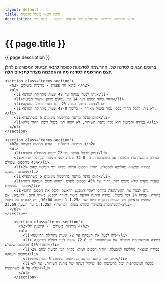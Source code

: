 ```yaml
---
layout: default
title: תקנון ותנאי ביטול סדנאות
description: תנאי השימוש ומדיניות הביטולים של סדנאות הרקמה - בינה ליר
---
```


<div class="container">
  <div class="page-head">
    <h1 class="page-title">{{ page.title }}</h1>
    <p class="page-description">{{ page.description }}</p>
  </div>
</div>

<div class="terms-page container animate">
  <div class="terms-content">
    <section class="terms-section">
      <p>
        ברוכים הבאים לסדנה שלי. ההרשמה לסדנאות כפופה לתנאי הביטול המפורטים להלן.
        <br>
       <b> עצם ההרשמה לסדנה מהווה הסכמה מצדך לתנאים אלה.</b>
      </p>
    </section>

    <section class="terms-section">
      <h2> סדנא חד פעמית - מדיניות ביטולים </h2>
      <ul>
        <li>ניתן לבטל עסקה עד 48 שעות מתחילת הסדנה</li>
        <li>החזר כספי יבוצע תוך 14 ימי עסקים מרגע אישור הביטול</li>
        <li>דמי ביטול בגובה 2% ייגבו בעת ביטול העסקה</li>
        <li>לא ניתן לקבל החזר כספי עבור ביטול מאוחר - כלומר 48-0 שעות מתחילת הסדנה.</li>
        <li>קיום סדנה מותנה בהרשמת מינימום 5 משתתפות</li>
        <li>במידה והביטול הוא מצד נותנת השירות, לא יקוזזו דמי ביטול ויינתן החזר מלא.</li>
      </ul>
    </section>

    <section class="terms-section">
      <h2> מדיניות ביטולים - קורס אמהות רוקמות </h2>
      <ul>
        <li>ניתן לבטל עסקה עד 72 שעות מתחילת הקורס</li>
        <li>במידה והמשתתפת מבטלת את השתתפותה בין 72-0 שעות לפני פתיחת הקורס, יוחזרו 45% מהסכום ששולם</li>
        <li>במידה ונמצאה מחליפה למבטלת, יוחזר הסכום המלא בקיזוז דמי הביטול שהם 2% מסכום העסקה</li>
        <li>קיום סדנה מותנה בהרשמת מינימום 5 משתתפות</li>
        <li>בעבור מפגש שלא מומש יינתן החזר של 45% מסכום מפגש. שהוא סכום העסקה חלקי מספר המפגשים</li>
        <li>ניתן לבטל את ההשתתפות בקורס לאחר המפגש הראשון ולקבל את הסכום היחסי בחזרה, בקיזוז 2% דמי ביטול, במידה וניתנה הודעת ביטול לאחר המפגש באותו היום. לדוגמא, אם המפגש הראשון של הקורס התקיים ביום שני ה1.1.25 בשעה 10:00, יש להודיע על ביטול ההשתתפות בהמשך הקורס באותו יום שהוא ה1.1.25 עד השעה 23:59</li>
      </ul>
    </section>

        <section class="terms-section">
          <h2>מדיניות ביטולים  - קייטנת יולי </h2>
          <ul>
            <li>ניתן לבטל את העסקה עד 72 שעות מתחילת הקייטנה</li>
            <li>במידה והמשתתפת מבטלת את השתתפותה בין 72-0 שעות לפני תחילת הקייטנה, יוחזרו 45% מהסכום ששולם</li>
            <li>במידה ונמצאה מחליפה למבטלת, יוחזר הסכום המלא בקיזוז דמי הביטול שהם 2% מסכום העסקה</li>
            <li>קיום יום קייטנה מותנה בהרשמת מינימום 5 משתתפות</li>
            <li>מספר המשתתפות יכול להשתנות לפי שיקול דעתה של נותנת השירות, אך לא יעלה על 8 משתתפות</li>
          </ul>
        </section>

  </div>
</div> 
